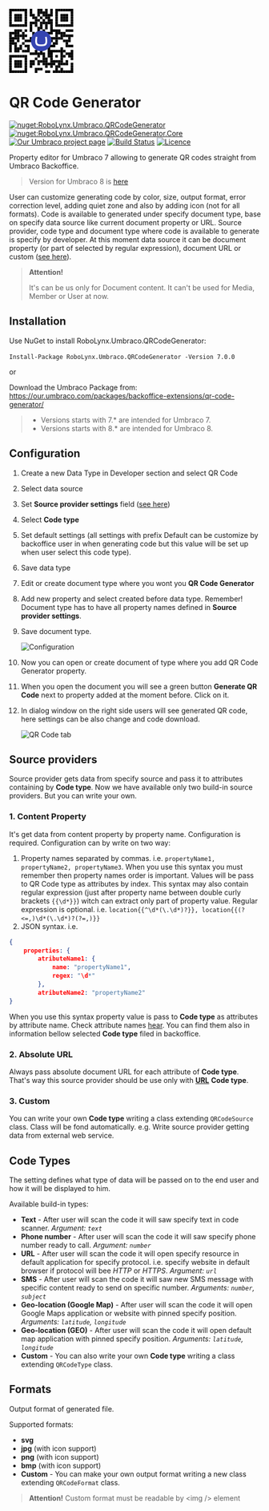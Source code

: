 ﻿![Logo](assets/RoboLynx.Umbraco.QRCodeGenerator_128.png)
# QR Code Generator

[![nuget:RoboLynx.Umbraco.QRCodeGenerator](https://img.shields.io/nuget/v/RoboLynx.Umbraco.QRCodeGenerator?label=nuget%3ARoboLynx.Umbraco.QRCodeGenerator)](https://www.nuget.org/packages/RoboLynx.Umbraco.QRCodeGenerator/)
[![nuget:RoboLynx.Umbraco.QRCodeGenerator.Core](https://img.shields.io/nuget/v/RoboLynx.Umbraco.QRCodeGenerator.Core?label=nuget%3ARoboLynx.Umbraco.QRCodeGenerator.Core)](https://www.nuget.org/packages/RoboLynx.Umbraco.QRCodeGenerator.Core/)
[![Our Umbraco project page](https://img.shields.io/badge/our-umbraco-orange.svg)](https://our.umbraco.com/packages/backoffice-extensions/qr-code-generator/) 
[![Build Status](https://dev.azure.com/robolynx/RoboLynx.Umbraco.QRCodeGenerator/_apis/build/status/sebafelis.RoboLynx.Umbraco.QRCodeGenerator?branchName=develop-u7)](https://dev.azure.com/robolynx/RoboLynx.Umbraco.QRCodeGenerator/_build/latest?definitionId=7&branchName=develop-u7)
[![Licence](https://img.shields.io/github/license/sebafelis/RoboLynx.Umbraco.QRCodeGenerator)](https://github.com/sebafelis/RoboLynx.Umbraco.QRCodeGenerator/blob/main-u7/LICENSE)

Property editor for Umbraco 7 allowing to generate QR codes straight from Umbraco Backoffice. 

>Version for Umbraco 8 is [here](https://github.com/sebafelis/RoboLynx.Umbraco.QRCodeGenerator/tree/main-u8)

User can customize generating code by color, size, output format, error correction level, adding quiet zone and also by adding icon (not for all formats). Code is available to generated under specify document type, base on specify data source like current document property or URL. Source provider, code type and document type where code is available to generate is specify by developer. At this moment data source it can be document property (or part of selected by regular expression), document URL or custom ([see here](#source-providers)).

> **Attention!**
> 
> It's can be us only for Document content. It can't be used for Media, Member or User at now.


## Installation

Use NuGet to install RoboLynx.Umbraco.QRCodeGenerator:

```Install-Package RoboLynx.Umbraco.QRCodeGenerator -Version 7.0.0```

or

Download the Umbraco Package from: https://our.umbraco.com/packages/backoffice-extensions/qr-code-generator/

>* Versions starts with 7.* are intended for Umbraco 7.
>* Versions starts with 8.* are intended for Umbraco 8.
 
## Configuration

1. Create a new Data Type in Developer section and select QR Code
1. Select data source
1. Set **Source provider settings** field ([see here](#source-providers))
1. Select **Code type**
1. Set default settings (all settings with prefix Default can be customize by backoffice user in when generating code but this value will be set up when user select this code type).
1. Save data type
1. Edit or create document type where you wont you **QR Code Generator**
1. Add new property and select created before data type. Remember! Document type has to have all property names defined in **Source provider settings**. 
1. Save document type. 

   ![Configuration](assets/screenshots/screen3.png)

1. Now you can open or create document of type where you add QR Code Generator property.
1. When you open the document you will see a green button **Generate QR Code** next to property added at the moment before. Click on it.
1. In dialog window on the right side users will see generated QR code, here settings can be also change and code download.
   
    ![QR Code tab](assets/screenshots/screen4.png)

## Source providers

Source provider gets data from specify source and pass it to attributes containing by **Code type**. Now we have available only two build-in source providers. But you can write your own.

### 1. Content Property

It's get data from content property by property name. Configuration is required. 
Configuration can by write on two way:
1. Property names separated by commas. i.e. `propertyName1, propertyName2, propertyName3`.
When you use this syntax you must remember then property names order is important. Values will be pass to QR Code type as attributes by index.
This syntax may also contain regular expression (just after property name between double curly brackets `{{\d*}}`) witch can extract only part of property value. Regular expression is optional. i.e.
`location{{^\d*(\.\d*)?}}, location{{(?<=,)\d*(\.\d*)?(?=,)}}`
1. JSON syntax. i.e. 
```json
{ 
    properties: {
        atributeName1: {
            name: "propertyName1",
            regex: "\d*"
        },
        atributeName2: "propertyName2"
}
```
When you use this syntax property value is pass to **Code type** as attributes by attribute name. Check attribute names [hear](#code-types). You can find them also in information bellow selected **Code type** filed in backoffice.

### 2. Absolute URL

Always pass absolute document URL for each attribute of **Code type**. That's way this source provider should be use only with [**URL**](#code-types) **Code type**.

### 3. Custom

You can write your own **Code type** writing a class extending `QRCodeSource` class. Class will be fond automatically. e.g. Write source provider getting data from external web service.

## Code Types

The setting defines what type of data will be passed on to the end user and how it will be displayed to him. 

Available build-in types:

* **Text** - After user will scan the code it will saw specify text in code scanner. *Argument: `text`*
* **Phone number** - After user will scan the code it will saw specify phone number ready to call. *Argument: `number`*
* **URL** - After user will scan the code it will open specify resource in default application for specify protocol. i.e. specify website in default browser if protocol will bee _HTTP_ or _HTTPS_. *Argument: `url`*
* **SMS** - After user will scan the code it will saw new SMS message with specific content ready to send on specific number. *Arguments: `number`, `subject`*
* **Geo-location (Google Map)** - After user will scan the code it will open Google Maps application or website with pinned specify position. *Arguments: `latitude`, `longitude`*
* **Geo-location (GEO)** - After user will scan the code it will open default map application with pinned specify position. *Arguments: `latitude`, `longitude`*
* **Custom** - You can also write your own **Code type** writing a class extending `QRCodeType` class.

## Formats

Output format of generated file.

Supported formats:
* **svg**
* **jpg** (with icon support)
* **png** (with icon support)
* **bmp** (with icon support)
* **Custom** - You can make your own output format writing a new class extending `QRCodeFormat` class. 

> **Attention!**
> Custom format must be readable by \<img \/> element

